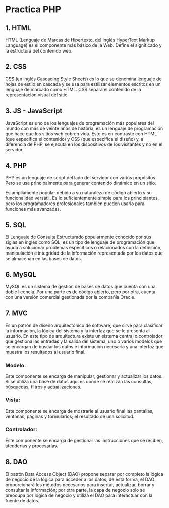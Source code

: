 # Practica PHP

## 1. HTML
HTML (Lenguaje de Marcas de Hipertexto, del inglés HyperText Markup Language) es el componente más básico de la Web. Define el significado y la estructura del contenido web.

## 2. CSS
CSS (en inglés Cascading Style Sheets) es lo que se denomina lenguaje de hojas de estilo en cascada y se usa para estilizar elementos escritos en un lenguaje de marcado como HTML. CSS separa el contenido de la representación visual del sitio.

## 3. JS - JavaScript
JavaScript es uno de los lenguajes de programación más populares del mundo con más de veinte años de historia, es un lenguaje de programación que hace que los sitios web cobren vida. Esto es en contraste con HTML (que especifica el contenido) y CSS (que especifica el diseño) y, a diferencia de PHP, se ejecuta en los dispositivos de los visitantes y no en el servidor.

## 4. PHP
PHP es un lenguaje de script del lado del servidor con varios propósitos. Pero se usa principalmente para generar contenido dinámico en un sitio.

Es ampliamente popular debido a su naturaleza de código abierto y su funcionalidad versátil. Es lo suficientemente simple para los principiantes, pero los programadores profesionales también pueden usarlo para funciones más avanzadas.

## 5. SQL
El Lenguaje de Consulta Estructurado popularmente conocido por sus siglas en inglés como SQL, es un tipo de lenguaje de programación que ayuda a solucionar problemas específicos o relacionados con la definición, manipulación e integridad de la información representada por los datos que se almacenan en las bases de datos.

## 6. MySQL
MySQL es un sistema de gestión de bases de datos que cuenta con una doble licencia. Por una parte es de código abierto, pero por otra, cuenta con una versión comercial gestionada por la compañía Oracle.

## 7. MVC
Es un patrón de diseño arquitectónico de software, que sirve para clasificar la información, la lógica del sistema y la interfaz que se le presenta al usuario. En este tipo de arquitectura existe un sistema central o controlador que gestiona las entradas y la salida del sistema, uno o varios modelos que se encargan de buscar los datos e información necesaria y una interfaz que muestra los resultados al usuario final.

### Modelo:
Este componente se encarga de manipular, gestionar y actualizar los datos. Si se utiliza una base de datos aquí es donde se realizan las consultas, búsquedas, filtros y actualizaciones.

### Vista:
Este componente se encarga de mostrarle al usuario final las pantallas, ventanas, páginas y formularios; el resultado de una solicitud.

### Controlador:
Este componente se encarga de gestionar las instrucciones que se reciben, atenderlas y procesarlas.

## 8. DAO
El patrón Data Access Object (DAO) propone separar por completo la lógica de negocio de la lógica para acceder a los datos, de esta forma, el DAO proporcionará los métodos necesarios para insertar, actualizar, borrar y consultar la información; por otra parte, la capa de negocio solo se preocupa por lógica de negocio y utiliza el DAO para interactuar con la fuente de datos.